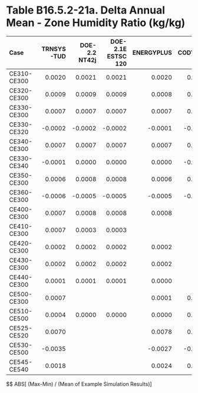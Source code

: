 # Table B16.5.2-21a. Delta Annual Mean - Zone Humidity Ratio (kg/kg)
| Case        | TRNSYS-TUD | DOE-2.2 NT42j | DOE-2.1E ESTSC 120 | ENERGYPLUS | CODYRUN | HOT3000 |     |     Min |     Max |    Mean | Dev % $$ |     | TEST 0.0.0 | 
|:----------- | ----------:| -------------:| ------------------:| ----------:| -------:| -------:| ---:| -------:| -------:| -------:| --------:| ---:| ----------:| 
| CE310-CE300 |     0.0020 |        0.0021 |             0.0021 |     0.0020 |  0.0020 |  0.0019 |     |  0.0019 |  0.0021 |  0.0020 |      9.9 |     |     0.0021 | 
| CE320-CE300 |     0.0009 |        0.0009 |             0.0009 |     0.0008 |  0.0009 |  0.0007 |     |  0.0007 |  0.0009 |  0.0009 |     25.7 |     |     0.0009 | 
| CE330-CE300 |     0.0007 |        0.0007 |             0.0007 |     0.0007 |  0.0006 |  0.0007 |     |  0.0006 |  0.0007 |  0.0007 |      9.3 |     |     0.0007 | 
| CE330-CE320 |    -0.0002 |       -0.0002 |            -0.0002 |    -0.0001 | -0.0002 |  0.0000 |     | -0.0002 |  0.0000 | -0.0002 |    143.9 |     |    -0.0002 | 
| CE340-CE300 |     0.0007 |        0.0007 |             0.0007 |     0.0007 |  0.0007 |  0.0007 |     |  0.0007 |  0.0007 |  0.0007 |      4.1 |     |     0.0007 | 
| CE330-CE340 |    -0.0001 |        0.0000 |             0.0000 |     0.0000 | -0.0001 |  0.0000 |     | -0.0001 |  0.0000 |  0.0000 |        - |     |     0.0000 | 
| CE350-CE300 |     0.0006 |        0.0008 |             0.0008 |     0.0006 |  0.0006 |  0.0006 |     |  0.0006 |  0.0008 |  0.0007 |     34.2 |     |     0.0008 | 
| CE360-CE300 |    -0.0006 |       -0.0005 |            -0.0005 |    -0.0005 | -0.0006 | -0.0006 |     | -0.0006 | -0.0005 | -0.0006 |     22.0 |     |    -0.0005 | 
| CE400-CE300 |     0.0007 |        0.0008 |             0.0008 |     0.0008 |         |  0.0008 |     |  0.0007 |  0.0008 |  0.0008 |      8.7 |     |     0.0008 | 
| CE410-CE300 |     0.0007 |        0.0003 |             0.0003 |            |         |  0.0003 |     |  0.0003 |  0.0007 |  0.0004 |     94.5 |     |     0.0003 | 
| CE420-CE300 |     0.0002 |        0.0002 |             0.0002 |     0.0002 |         |  0.0001 |     |  0.0001 |  0.0002 |  0.0002 |     58.3 |     |     0.0002 | 
| CE430-CE300 |     0.0002 |        0.0002 |             0.0002 |     0.0002 |         |  0.0002 |     |  0.0002 |  0.0002 |  0.0002 |     19.7 |     |     0.0002 | 
| CE440-CE300 |     0.0001 |        0.0001 |             0.0001 |     0.0000 |         |  0.0000 |     |  0.0000 |  0.0001 |  0.0001 |    148.5 |     |     0.0001 | 
| CE500-CE300 |     0.0007 |               |                    |     0.0001 |  0.0010 |  0.0015 |     |  0.0001 |  0.0015 |  0.0008 |    169.4 |     |            | 
| CE510-CE500 |     0.0004 |        0.0000 |             0.0000 |     0.0000 |  0.0000 |  0.0000 |     |  0.0000 |  0.0004 |  0.0001 |        - |     |     0.0000 | 
| CE525-CE520 |     0.0070 |               |                    |     0.0078 |  0.0070 |  0.0075 |     |  0.0070 |  0.0078 |  0.0073 |     10.9 |     |            | 
| CE530-CE500 |    -0.0035 |               |                    |    -0.0027 | -0.0044 | -0.0040 |     | -0.0044 | -0.0027 | -0.0037 |     48.0 |     |            | 
| CE545-CE540 |     0.0018 |               |                    |     0.0024 |  0.0029 |  0.0026 |     |  0.0018 |  0.0029 |  0.0024 |     46.8 |     |            | 

$$ ABS[ (Max-Min) / (Mean of Example Simulation Results)]


